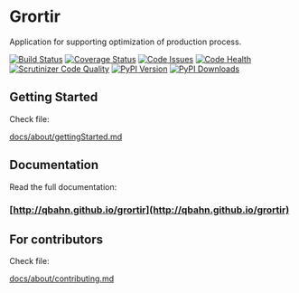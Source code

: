# Grortir

Application for supporting optimization of production process.

[![Build Status](http://img.shields.io/travis/qbahn/grortir/master.svg)](https://travis-ci.org/qbahn/grortir)
[![Coverage Status](http://img.shields.io/coveralls/qbahn/grortir/master.svg)](https://coveralls.io/r/qbahn/grortir)
[![Code Issues](https://www.quantifiedcode.com/api/v1/project/51365120fa014dbd860e332bbc1bee02/badge.svg)](https://www.quantifiedcode.com/app/project/51365120fa014dbd860e332bbc1bee02)
[![Code Health](https://landscape.io/github/qbahn/grortir/master/landscape.svg?style=flat)](https://landscape.io/github/qbahn/grortir/master)
[![Scrutinizer Code Quality](http://img.shields.io/scrutinizer/g/qbahn/grortir.svg)](https://scrutinizer-ci.com/g/qbahn/grortir/?branch=master)
[![PyPI Version](http://img.shields.io/pypi/v/Grortir.svg)](https://pypi.python.org/pypi/Grortir)
[![PyPI Downloads](http://img.shields.io/pypi/dm/Grortir.svg)](https://pypi.python.org/pypi/Grortir)

## Getting Started
Check file:

[docs/about/gettingStarted.md](docs/gettingStarted.md)

## Documentation
Read the full documentation:
 
### [http://qbahn.github.io/grortir](http://qbahn.github.io/grortir)

## For contributors
Check file:

[docs/about/contributing.md](docs/about/contributing.md)

